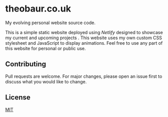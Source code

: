 # theobaur.co.uk

My evolving personal website source code. 

This is a simple static website deployed using _Netlify_ designed to showcase my current and upcoming projects . This website uses my own custom CSS stylesheet and JavaScript to display animations. Feel free to use any part of this website for personal or public use.

## Contributing

Pull requests are welcome. For major changes, please open an issue first
to discuss what you would like to change.

## License

[MIT](https://choosealicense.com/licenses/mit/)
